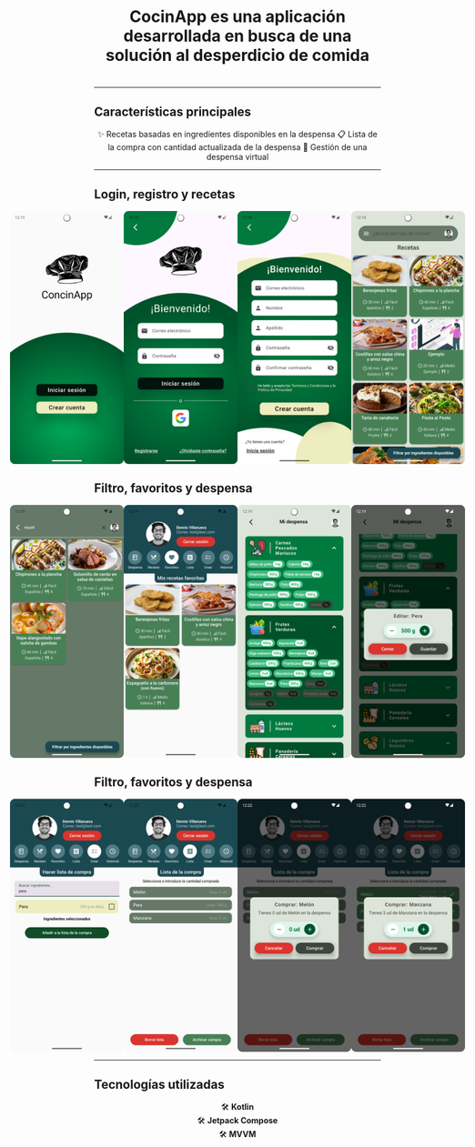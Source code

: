 <p align="center">
<h1 align="center">
  <strong>CocinApp es una aplicación desarrollada en busca de una solución al desperdicio de comida</strong>
  <h1/>
</p>

---

## Características principales
<p align="center">
✨ Recetas basadas en ingredientes disponibles en la despensa 
📋 Lista de la compra con cantidad actualizada de la despensa  
🚀 Gestión de una despensa virtual
</p>

---

## Login, registro y recetas
<div style="display: flex; justify-content: center;">
  <img src="images/Screenshot_20250118_131520.png" alt="Welcome" width="200">
  <img src="images/Screenshot_20250118_131534.png" alt="Login" width="200">
  <img src="images/Screenshot_20250118_131702.png" alt="Registro" width="200">
  <img src="images/Screenshot_20250118_131831.png" alt="Menu" width="200">
</div>

## Filtro, favoritos y despensa

<div style="display: flex; justify-content: center;gap:">
  <img src="images/Screenshot_20250118_131914.png" alt="Filtro" width="200">
  <img src="images/Screenshot_20250118_131933.png" alt="Perfil" width="200">
  <img src="images/Screenshot_20250118_131947.png" alt="Despensa" width="200">
  <img src="images/Screenshot_20250118_131955.png" alt="DespensaModal" width="200">
</div>

## Filtro, favoritos y despensa

<div style="display: flex; justify-content: center; gap:">
  <img src="images/Screenshot_20250118_132046.png" alt="CrearLista" width="200">
  <img src="images/Screenshot_20250118_132211.png" alt="ListaCompra" width="200">
  <img src="images/Screenshot_20250118_132218.png" alt="GestionCompra" width="200">
  <img src="images/Screenshot_20250118_132236.png" alt="ListaModal" width="200">
</div>

---

## Tecnologías utilizadas
<p align="center">
  🛠️ <strong>Kotlin</strong><br>
  🛠️ <strong>Jetpack Compose</strong><br>
  🛠️ <strong>MVVM</strong>
</p>

